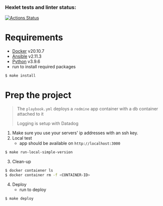 ### Hexlet tests and linter status:
[![Actions Status](https://github.com/FominSergiy/devops-for-programmers-project-lvl2/workflows/hexlet-check/badge.svg)](https://github.com/FominSergiy/devops-for-programmers-project-lvl2/actions)

# Requirements

- [Docker](https://www.docker.com/get-started) v20.10.7
- [Ansible](https://docs.ansible.com/ansible/latest/installation_guide/intro_installation.html) v2.11.3
- [Python](https://www.python.org/downloads/) v3.9.6
- run to install required packages

```bash
$ make install
```

# Prep the project

> The `playbook.yml` deploys a `redmine` app container with a db container attached to it
>
> Logging is setup with Datadog

1. Make sure you use your servers' ip addresses with an ssh key.
2. Local test
    - app should be available on `http://localhost:3000`

```bash
$ make run-local-simple-version
```

3. Clean-up

```bash
$ docker contaiener ls
$ docker container rm -f <CONTAINER-ID>
```

4. Deploy
    - run to deploy

```bash
$ make deploy
```
